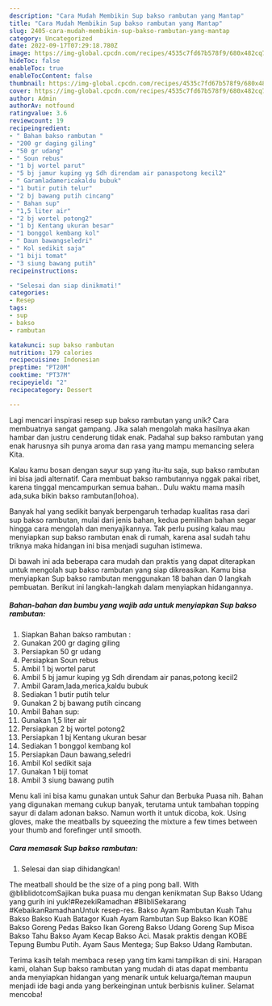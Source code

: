 ```yaml
---
description: "Cara Mudah Membikin Sup bakso rambutan yang Mantap"
title: "Cara Mudah Membikin Sup bakso rambutan yang Mantap"
slug: 2405-cara-mudah-membikin-sup-bakso-rambutan-yang-mantap
category: Uncategorized
date: 2022-09-17T07:29:18.780Z
image: https://img-global.cpcdn.com/recipes/4535c7fd67b578f9/680x482cq70/sup-bakso-rambutan-foto-resep-utama.jpg
hideToc: false
enableToc: true
enableTocContent: false
thumbnail: https://img-global.cpcdn.com/recipes/4535c7fd67b578f9/680x482cq70/sup-bakso-rambutan-foto-resep-utama.jpg
cover: https://img-global.cpcdn.com/recipes/4535c7fd67b578f9/680x482cq70/sup-bakso-rambutan-foto-resep-utama.jpg
author: Admin
authorAv: notfound
ratingvalue: 3.6
reviewcount: 19
recipeingredient:
- " Bahan bakso rambutan "
- "200 gr daging giling"
- "50 gr udang"
- " Soun rebus"
- "1 bj wortel parut"
- "5 bj jamur kuping yg Sdh direndam air panaspotong kecil2"
- " Garamladamericakaldu bubuk"
- "1 butir putih telur"
- "2 bj bawang putih cincang"
- " Bahan sup"
- "1,5 liter air"
- "2 bj wortel potong2"
- "1 bj Kentang ukuran besar"
- "1 bonggol kembang kol"
- " Daun bawangseledri"
- " Kol sedikit saja"
- "1 biji tomat"
- "3 siung bawang putih"
recipeinstructions:

- "Selesai dan siap dinikmati!"
categories:
- Resep
tags:
- sup
- bakso
- rambutan

katakunci: sup bakso rambutan 
nutrition: 179 calories
recipecuisine: Indonesian
preptime: "PT20M"
cooktime: "PT37M"
recipeyield: "2"
recipecategory: Dessert

---
```





Lagi mencari inspirasi resep sup bakso rambutan yang unik? Cara membuatnya sangat gampang. Jika salah mengolah maka hasilnya akan hambar dan justru cenderung tidak enak. Padahal sup bakso rambutan yang enak harusnya sih punya aroma dan rasa yang mampu memancing selera Kita.





Kalau kamu bosan dengan sayur sup yang itu-itu saja, sup bakso rambutan ini bisa jadi alternatif. Cara membuat bakso rambutannya nggak pakai ribet, karena tinggal mencampurkan semua bahan.. Dulu waktu mama masih ada,suka bikin bakso rambutan(lohoa).

Banyak hal yang sedikit banyak berpengaruh terhadap kualitas rasa dari sup bakso rambutan, mulai dari jenis bahan, kedua pemilihan bahan segar hingga cara mengolah dan menyajikannya. Tak perlu pusing kalau mau menyiapkan sup bakso rambutan enak di rumah, karena asal sudah tahu triknya maka hidangan ini bisa menjadi suguhan istimewa.






Di bawah ini ada beberapa cara mudah dan praktis yang dapat diterapkan untuk mengolah sup bakso rambutan yang siap dikreasikan. Kamu bisa menyiapkan Sup bakso rambutan menggunakan 18 bahan dan 0 langkah pembuatan. Berikut ini langkah-langkah dalam menyiapkan hidangannya.

<!--inarticleads1-->

##### Bahan-bahan dan bumbu yang wajib ada untuk menyiapkan Sup bakso rambutan:

1. Siapkan  Bahan bakso rambutan :
1. Gunakan 200 gr daging giling
1. Persiapkan 50 gr udang
1. Persiapkan  Soun rebus
1. Ambil 1 bj wortel parut
1. Ambil 5 bj jamur kuping yg Sdh direndam air panas,potong kecil2
1. Ambil  Garam,lada,merica,kaldu bubuk
1. Sediakan 1 butir putih telur
1. Gunakan 2 bj bawang putih cincang
1. Ambil  Bahan sup:
1. Gunakan 1,5 liter air
1. Persiapkan 2 bj wortel potong2
1. Persiapkan 1 bj Kentang ukuran besar
1. Sediakan 1 bonggol kembang kol
1. Persiapkan  Daun bawang,seledri
1. Ambil  Kol sedikit saja
1. Gunakan 1 biji tomat
1. Ambil 3 siung bawang putih


Menu kali ini bisa kamu gunakan untuk Sahur dan Berbuka Puasa nih. Bahan yang digunakan memang cukup banyak, terutama untuk tambahan topping sayur di dalam adonan bakso. Namun worth it untuk dicoba, kok. Using gloves, make the meatballs by squeezing the mixture a few times between your thumb and forefinger until smooth. 

<!--inarticleads2-->

##### Cara memasak Sup bakso rambutan:


1. Selesai dan siap dihidangkan!

The meatball should be the size of a ping pong ball. With @bliblidotcomSajikan buka puasa mu dengan kenikmatan Sup Bakso Udang yang gurih ini yuk!#RezekiRamadhan #BlibliSekarang #KebaikanRamadhanUntuk resep-res. Bakso Ayam Rambutan Kuah Tahu Bakso Bakso Kuah Batagor Kuah Ayam Rambutan Sup Bakso Ikan KOBE Bakso Goreng Pedas Bakso Ikan Goreng Bakso Udang Goreng Sup Misoa Bakso Tahu Bakso Ayam Kecap Bakso Aci. Masak praktis dengan KOBE Tepung Bumbu Putih. Ayam Saus Mentega; Sup Bakso Udang Rambutan. 

Terima kasih telah membaca resep yang tim kami tampilkan di sini. Harapan kami, olahan Sup bakso rambutan yang mudah di atas dapat membantu anda menyiapkan hidangan yang menarik untuk keluarga/teman maupun menjadi ide bagi anda yang berkeinginan untuk berbisnis kuliner. Selamat mencoba!
